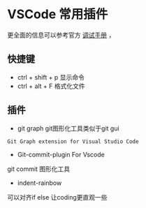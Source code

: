 # VSCode 常用插件

更全面的信息可以参考官方 [调试手册](https://code.visualstudio.com/docs/editor/debugging#_launch-configurations) ，

## 快捷键

- ctrl + shift + p  显示命令
- ctrl + alt + F 格式化文件

## 插件

- git graph  git图形化工具类似于git gui

```
Git Graph extension for Visual Studio Code
```

- Git-commit-plugin For Vscode  

git commit 图形化工具

- indent-rainbow 

可以对齐if else 让coding更直观一些